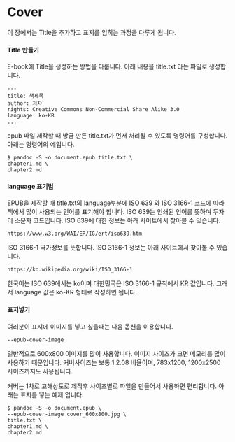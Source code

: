 # Cover
이 장에서는 Title을 추가하고 표지를 입히는 과정을 다루게 됩니다.

#### Title 만들기
E-book에 Title을 생성하는 방법을 다룹니다.
아래 내용을 title.txt 라는 파일로 생성합니다.

	---
	title: 책제목
	author: 저자
	rights: Creative Commons Non-Commercial Share Alike 3.0
	language: ko-KR
	...

epub 파일 제작할 때 방금 만든 title.txt가 먼저 처리될 수 있도록 명령어를 구성합니다.
아래는 명령어의 예입니다.

	$ pandoc -S -o document.epub title.txt \
	chapter1.md \
	chapter2.md

#### language 표기법
EPUB을 제작할 때 title.txt의 language부분에
ISO 639 와 ISO 3166-1 코드에 따라 책에서 많이 사용되는 언어를 표기해야 합니다.
ISO 639는 인쇄된 언어를 뜻하며 두자리 소문자 코드입니다.
ISO 639에 대한 정보는 아래 사이트에서 찾아볼 수 있습니다.

	https://www.w3.org/WAI/ER/IG/ert/iso639.htm

ISO 3166-1 국가정보를 뜻합니다.
ISO 3166-1 정보는 아래 사이트에서 찾아볼 수 있습니다.

	https://ko.wikipedia.org/wiki/ISO_3166-1

한국어는 ISO 639에서는 ko이며
대한민국은 ISO 3166-1 규칙에서 KR 값입니다.
그래서 language 값은 ko-KR 형태로 작성하면 됩니다.

#### 표지넣기
여러분이 표지에 이미지를 넣고 싶을때는 다음 옵션을 이용합니다.

	--epub-cover-image

일반적으로 600x800 이미지를 많이 사용합니다.
이미지 사이즈가 크면 메모리를 많이 사용하기 때문입니다.
커버사이즈는 보통 1:2.08 비율이며, 783x1200, 1200x2500 사이즈까지도 사용됩니다.

커버는 1차로 고해상도로 제작후 사이즈별로 파일을 만들어서 사용하면 편리합니다.
아래는 표지를 넣는 예제 입니다.

	$ pandoc -S -o document.epub \
	--epub-cover-image cover_600x800.jpg \
	title.txt \
	chapter1.md \
	chapter2.md
